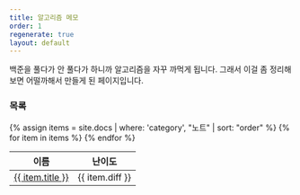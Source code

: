 ```yaml
---
title: 알고리즘 메모
order: 1
regenerate: true
layout: default
---
```


백준을 풀다가 안 풀다가 하니까 알고리즘을 자꾸 까먹게 됩니다. 그래서 이걸 좀 정리해보면 어떨까해서 만들게 된 페이지입니다.

### 목록

<table id="notes">
    <thead>
        <tr>
            <th onclick="sortTable(0,'notes')">이름</th>
            <th onclick="sortTable(1,'notes')">난이도</th>
        </tr>
    </thead>
    <tbody>
        {% assign items = site.docs | where: 'category', "노트" | sort: "order" %}
        {% for item in items %}
            <tr>
                <td><a href="{{ item.url | relative_url }}">{{ item.title }}</a></td>
                <td>{{ item.diff }}</td>
            </tr>
        {% endfor %}
    </tbody>
</table>

<script src="{{ site.baseurl }}/scripts/sort.js" charset="utf-8">
